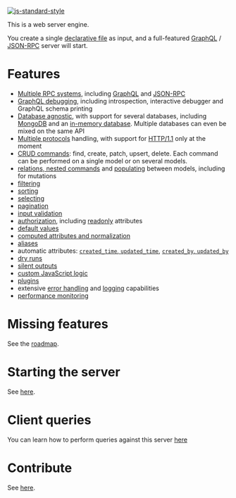 [![js-standard-style](https://cdn.rawgit.com/feross/standard/master/badge.svg)](https://github.com/feross/standard)

This is a web server engine.

You create a single [declarative file](docs/schema.md) as input, and a
full-featured [GraphQL](http://graphql.org/) /
[JSON-RPC](http://www.jsonrpc.org) server will start.

# Features

  - [Multiple RPC systems](docs/rpc.md), including [GraphQL](docs/graphql.md)
    and [JSON-RPC](docs/jsonrpc.md)
  - [GraphQL debugging](docs/graphql.md),
    including introspection, interactive debugger and GraphQL schema printing
  - [Database agnostic](docs/databases.md), with support for several databases,
    including [MongoDB](docs/mongodb.md) and an
    [in-memory database](docs/memory_db.md).
    Multiple databases can even be mixed on the same API
  - [Multiple protocols](docs/protocols.md) handling, with support for
    [HTTP/1.1](docs/http.md) only at the moment
  - [CRUD commands](docs/crud.md): find, create, patch, upsert, delete.
    Each command can be performed on a single model or on several models.
  - [relations, nested commands](docs/relations.md)
    and [populating](docs/selecting.md#populating) between models,
    including for mutations
  - [filtering](docs/filtering.md)
  - [sorting](docs/sorting.md)
  - [selecting](docs/selecting.md)
  - [pagination](docs/pagination.md)
  - [input validation](docs/validation.md#data-validation)
  - [authorization](docs/authorization.md), including
    [readonly](docs/authorization.md#readonly-attributes) attributes
  - [default values](docs/default.md)
  - [computed attributes and normalization](docs/transformation.md)
  - [aliases](docs/compatibility.md#aliases)
  - automatic attributes:
    [`created_time`, `updated_time`](docs/plugins.md#timestamps),
    [`created_by`, `updated_by`](docs/plugins.md#model-authors)
  - [dry runs](docs/dryrun.md)
  - [silent outputs](docs/silent.md)
  - [custom JavaScript logic](docs/functions.md)
  - [plugins](docs/plugins.md)
  - extensive [error handling](docs/error.md) and
    [logging](docs/events.md#logging) capabilities
  - [performance monitoring](docs/performance.md#performance-monitoring)

# Missing features

See the [roadmap](ROADMAP.md).

# Starting the server

See [here](docs/usage.md).

# Client queries

You can learn how to perform queries against this server [here](docs/graphql.md)

# Contribute

See [here](CONTRIBUTING.md).
